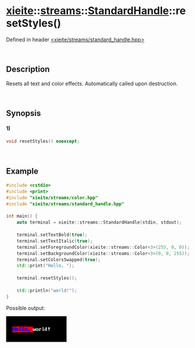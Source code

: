 # [xieite](../../../../../xieite.md)\:\:[streams](../../../../../streams.md)\:\:[StandardHandle](../../../standard_handle.md)\:\:resetStyles\(\)
Defined in header [<xieite/streams/standard_handle.hpp>](../../../../../../include/xieite/streams/standard_handle.hpp)

&nbsp;

## Description
Resets all text and color effects. Automatically called upon destruction.

&nbsp;

## Synopsis
#### 1)
```cpp
void resetStyles() noexcept;
```

&nbsp;

## Example
```cpp
#include <cstdio>
#include <print>
#include "xieite/streams/color.hpp"
#include "xieite/streams/standard_handle.hpp"

int main() {
    auto terminal = xieite::streams::StandardHandle(stdin, stdout);

    terminal.setTextBold(true);
    terminal.setTextItalic(true);
    terminal.setForegroundColor(xieite::streams::Color<3>(255, 0, 0));
    terminal.setBackgroundColor(xieite::streams::Color<3>(0, 0, 255));
    terminal.setColorsSwapped(true);
    std::print("Hello, ");

    terminal.resetStyles();

    std::println("world!");
}
```
Possible output:

![image](./reset_styles.png)
